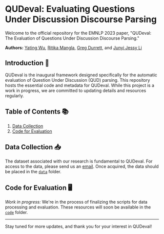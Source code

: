 # QUDeval: Evaluating Questions Under Discussion Discourse Parsing

Welcome to the official repository for the EMNLP 2023 paper, "QUDeval: The Evaluation of Questions Under Discussion Discourse Parsing."

**Authors:** [Yating Wu](http://lingchensanwen.github.io), [Ritika Mangla](https://ritikamangla01.netlify.app), [Greg Durrett](https://www.cs.utexas.edu/~gdurrett/), and [Junyi Jessy Li](https://jessyli.com)

## Introduction 🌟

QUDeval is the inaugural framework designed specifically for the automatic evaluation of Question Under Discussion (QUD) parsing. This repository hosts the essential code and metadata for QUDeval. While this project is a work in progress, we are committed to updating details and resources regularly.

## Table of Contents 📚

1. [Data Collection](#data-collection)
2. [Code for Evaluation](#code-for-evaluation)

## Data Collection 📥

The dataset associated with our research is fundamental to QUDeval. For access to the data, please send us an [email](mailto:yating.wu@utexas.edu). Once acquired, the data should be placed in the [`data`](https://github.com/lingchensanwen/QUDeval/tree/main/data) folder.

## Code for Evaluation 🖥️

*Work in progress:* We're in the process of finalizing the scripts for data processing and evaluation. These resources will soon be available in the [`code`](https://github.com/lingchensanwen/QUDeval/tree/main/code) folder.

---

Stay tuned for more updates, and thank you for your interest in QUDeval!

